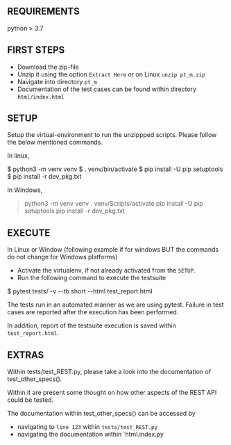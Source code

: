 REQUIREMENTS
------------

python > 3.7


FIRST STEPS
-----------

- Download the zip-file
- Unzip it using the option `Extract Here` or on Linux `unzip pt_m.zip`
- Navigate into directory `pt_m`
- Documentation of the test cases can be found within directory `html/index.html`

SETUP
-----

Setup the virtual-environment to run the unzippped scripts.
Please follow the below mentioned commands.

In linux,

$ python3 -m venv venv
$ . venv/bin/activate
$ pip install -U pip setuptools
$ pip install -r dev_pkg.txt

In Windows,

> python3 -m venv venv
> . venv/Scripts/activate
> pip install -U pip setuptools
> pip install -r dev_pkg.txt

EXECUTE
-------

In Linux or Window (following example if for windows BUT the commands do not change for Windows platforms)

- Activate the virtualenv, if not already activated from the `SETUP`.
- Run the following command to execute the testsuite

$ pytest tests/ -v --tb short --html test_report.html

The tests run in an automated manner as we are using pytest.
Failure in test cases are reported after the execution has been performed.

In addition, report of the testsuite execution is saved within `test_report.html`.


EXTRAS
------

Within tests/test_REST.py,
please take a look into the documentation of test_other_specs().

Within it are present some thought on how other aspects of the REST API could be tested.

The documentation within test_other_specs() can be accessed by
* navigating to `line 123` within `tests/test_REST.py`
* navigating the documentation within `html.index.py
